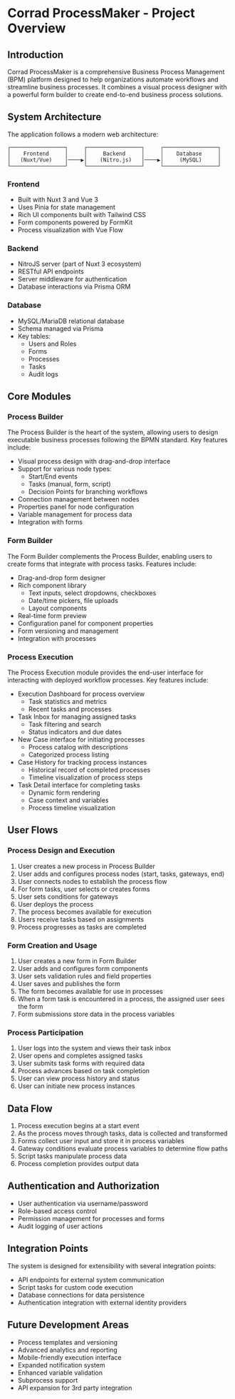 # Corrad ProcessMaker - Project Overview

## Introduction

Corrad ProcessMaker is a comprehensive Business Process Management (BPM) platform designed to help organizations automate workflows and streamline business processes. It combines a visual process designer with a powerful form builder to create end-to-end business process solutions.

## System Architecture

The application follows a modern web architecture:

```
┌─────────────────┐     ┌─────────────────┐     ┌─────────────────┐
│    Frontend     │     │     Backend     │     │    Database     │
│   (Nuxt/Vue)    │────▶│    (Nitro.js)   │────▶│     (MySQL)     │
└─────────────────┘     └─────────────────┘     └─────────────────┘
```

### Frontend
- Built with Nuxt 3 and Vue 3
- Uses Pinia for state management
- Rich UI components built with Tailwind CSS
- Form components powered by FormKit
- Process visualization with Vue Flow

### Backend
- NitroJS server (part of Nuxt 3 ecosystem)
- RESTful API endpoints
- Server middleware for authentication
- Database interactions via Prisma ORM

### Database
- MySQL/MariaDB relational database
- Schema managed via Prisma
- Key tables:
  - Users and Roles
  - Forms
  - Processes
  - Tasks
  - Audit logs

## Core Modules

### Process Builder

The Process Builder is the heart of the system, allowing users to design executable business processes following the BPMN standard. Key features include:

- Visual process design with drag-and-drop interface
- Support for various node types:
  - Start/End events
  - Tasks (manual, form, script)
  - Decision Points for branching workflows
- Connection management between nodes
- Properties panel for node configuration
- Variable management for process data
- Integration with forms

### Form Builder

The Form Builder complements the Process Builder, enabling users to create forms that integrate with process tasks. Features include:

- Drag-and-drop form designer
- Rich component library
  - Text inputs, select dropdowns, checkboxes
  - Date/time pickers, file uploads
  - Layout components
- Real-time form preview
- Configuration panel for component properties
- Form versioning and management
- Integration with processes

### Process Execution

The Process Execution module provides the end-user interface for interacting with deployed workflow processes. Key features include:

- Execution Dashboard for process overview
  - Task statistics and metrics
  - Recent tasks and processes
- Task Inbox for managing assigned tasks
  - Task filtering and search
  - Status indicators and due dates
- New Case interface for initiating processes
  - Process catalog with descriptions
  - Categorized process listing
- Case History for tracking process instances
  - Historical record of completed processes
  - Timeline visualization of process steps
- Task Detail interface for completing tasks
  - Dynamic form rendering
  - Case context and variables
  - Process timeline visualization

## User Flows

### Process Design and Execution

1. User creates a new process in Process Builder
2. User adds and configures process nodes (start, tasks, gateways, end)
3. User connects nodes to establish the process flow
4. For form tasks, user selects or creates forms
5. User sets conditions for gateways
6. User deploys the process
7. The process becomes available for execution
8. Users receive tasks based on assignments
9. Process progresses as tasks are completed

### Form Creation and Usage

1. User creates a new form in Form Builder
2. User adds and configures form components
3. User sets validation rules and field properties
4. User saves and publishes the form
5. The form becomes available for use in processes
6. When a form task is encountered in a process, the assigned user sees the form
7. Form submissions store data in the process variables

### Process Participation

1. User logs into the system and views their task inbox
2. User opens and completes assigned tasks
3. User submits task forms with required data
4. Process advances based on task completion
5. User can view process history and status
6. User can initiate new process instances

## Data Flow

1. Process execution begins at a start event
2. As the process moves through tasks, data is collected and transformed
3. Forms collect user input and store it in process variables
4. Gateway conditions evaluate process variables to determine flow paths
5. Script tasks manipulate process data
6. Process completion provides output data

## Authentication and Authorization

- User authentication via username/password
- Role-based access control
- Permission management for processes and forms
- Audit logging of user actions

## Integration Points

The system is designed for extensibility with several integration points:

- API endpoints for external system communication
- Script tasks for custom code execution
- Database connections for data persistence
- Authentication integration with external identity providers

## Future Development Areas

- Process templates and versioning
- Advanced analytics and reporting
- Mobile-friendly execution interface
- Expanded notification system
- Enhanced variable validation
- Subprocess support
- API expansion for 3rd party integration 